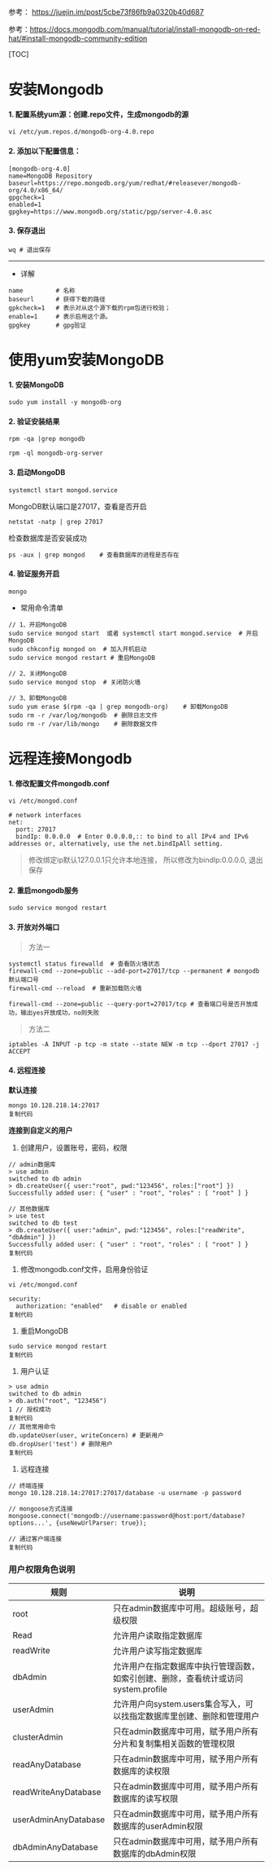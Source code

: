 参考： https://juejin.im/post/5cbe73f86fb9a0320b40d687

参考：https://docs.mongodb.com/manual/tutorial/install-mongodb-on-red-hat/#install-mongodb-community-edition

[TOC]



# 安装Mongodb

#### 1. 配置系统yum源：创建.repo文件，生成mongodb的源

```shell
vi /etc/yum.repos.d/mongodb-org-4.0.repo
```

#### 2. 添加以下配置信息：

```shell
[mongodb-org-4.0]
name=MongoDB Repository
baseurl=https://repo.mongodb.org/yum/redhat/#releasever/mongodb-org/4.0/x86_64/
gpgcheck=1
enabled=1
gpgkey=https://www.mongodb.org/static/pgp/server-4.0.asc
```
#### 3. 保存退出

```
wq # 退出保存
```
----
-  详解
```shell
name         # 名称
baseurl      # 获得下载的路径
gpkcheck=1   # 表示对从这个源下载的rpm包进行校验；
enable=1     # 表示启用这个源。
gpgkey       # gpg验证
```

# 使用yum安装MongoDB
#### 1. 安装MongoDB

```
sudo yum install -y mongodb-org
```

#### 2. 验证安装结果

```
rpm -qa |grep mongodb
```
```
rpm -ql mongodb-org-server
```

#### 3. 启动MongoDB

```
systemctl start mongod.service
```

MongoDB默认端口是27017，查看是否开启

```
netstat -natp | grep 27017
```

检查数据库是否安装成功

```
ps -aux | grep mongod    # 查看数据库的进程是否存在
```

#### 4. 验证服务开启

```
mongo
```

- 常用命令清单

```
// 1、开启MongoDB
sudo service mongod start  或者 systemctl start mongod.service  # 开启MongoDB
sudo chkconfig mongod on  # 加入开机启动
sudo service mongod restart # 重启MongoDB

// 2、关闭MongoDB
sudo service mongod stop  # 关闭防火墙

// 3、卸载MongoDB
sudo yum erase $(rpm -qa | grep mongodb-org)    # 卸载MongoDB
sudo rm -r /var/log/mongodb  # 删除日志文件
sudo rm -r /var/lib/mongo    # 删除数据文件
```

#  远程连接Mongodb

#### 1. 修改配置文件mongodb.conf

```
vi /etc/mongod.conf

# network interfaces
net:
  port: 27017
  bindIp: 0.0.0.0  # Enter 0.0.0.0,:: to bind to all IPv4 and IPv6 addresses or, alternatively, use the net.bindIpAll setting.
```

> 修改绑定ip默认127.0.0.1只允许本地连接， 所以修改为bindIp:0.0.0.0, 退出保存

#### 2. 重启mongodb服务

``` shell
sudo service mongod restart
```

#### 3. 开放对外端口

> 方法一

``` shell
systemctl status firewalld  # 查看防火墙状态
firewall-cmd --zone=public --add-port=27017/tcp --permanent # mongodb默认端口号
firewall-cmd --reload  # 重新加载防火墙

firewall-cmd --zone=public --query-port=27017/tcp # 查看端口号是否开放成功，输出yes开放成功，no则失败
```

> 方法二

``` shell
iptables -A INPUT -p tcp -m state --state NEW -m tcp --dport 27017 -j ACCEPT
```

#### 4. 远程连接

**默认连接**

```
mongo 10.128.218.14:27017
复制代码
```

**连接到自定义的用户**

1. 创建用户，设置账号，密码，权限

```
// admin数据库
> use admin
switched to db admin
> db.createUser({ user:"root", pwd:"123456", roles:["root"] })
Successfully added user: { "user" : "root", "roles" : [ "root" ] }

// 其他数据库
> use test
switched to db test
> db.createUser({ user:"admin", pwd:"123456", roles:["readWrite", "dbAdmin"] })
Successfully added user: { "user" : "root", "roles" : [ "root" ] }
复制代码
```

1. 修改mongodb.conf文件，启用身份验证

```
vi /etc/mongod.conf

security:
  authorization: "enabled"   # disable or enabled
复制代码
```

1. 重启MongoDB

```
sudo service mongod restart 
复制代码
```

1. 用户认证

```
> use admin
switched to db admin
> db.auth("root", "123456")
1 // 授权成功
复制代码
// 其他常用命令
db.updateUser(user, writeConcern) # 更新用户
db.dropUser('test') # 删除用户
复制代码
```

1. 远程连接

``` shell
// 终端连接
mongo 10.128.218.14:27017:27017/database -u username -p password

// mongoose方式连接
mongoose.connect('mongodb://username:password@host:port/database?options...', {useNewUrlParser: true});

// 通过客户端连接
复制代码
```

### 用户权限角色说明

| 规则                 | 说明                                                         |
| -------------------- | ------------------------------------------------------------ |
| root                 | 只在admin数据库中可用。超级账号，超级权限                    |
| Read                 | 允许用户读取指定数据库                                       |
| readWrite            | 允许用户读写指定数据库                                       |
| dbAdmin              | 允许用户在指定数据库中执行管理函数，如索引创建、删除，查看统计或访问system.profile |
| userAdmin            | 允许用户向system.users集合写入，可以找指定数据库里创建、删除和管理用户 |
| clusterAdmin         | 只在admin数据库中可用，赋予用户所有分片和复制集相关函数的管理权限 |
| readAnyDatabase      | 只在admin数据库中可用，赋予用户所有数据库的读权限            |
| readWriteAnyDatabase | 只在admin数据库中可用，赋予用户所有数据库的读写权限          |
| userAdminAnyDatabase | 只在admin数据库中可用，赋予用户所有数据库的userAdmin权限     |
| dbAdminAnyDatabase   | 只在admin数据库中可用，赋予用户所有数据库的dbAdmin权限       |
